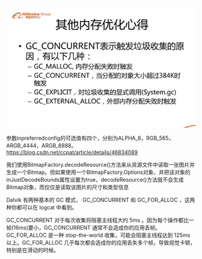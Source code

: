 
![](./img/20181023141702.png)

参数inpreferredconfig的可选值有四个，分别为ALPHA_8，RGB_565，ARGB_4444，ARGB_8888。
https://blog.csdn.net/ccpat/article/details/46834089

我们使用BitmapFactory.decodeResource()方法来从资源文件中读取一张图片并生成一个Bitmap。但如果使用一个BitmapFactory.Options对象，并把该对象的inJustDecodeBounds属性设置为true，decodeResource()方法就不会生成Bitmap对象，而仅仅是读取该图片的尺寸和类型信息

Dalvik 有两种基本的 GC 模式， GC_CONCURRENT 和 GC_FOR_ALLOC ，这两种你都可以在 logcat 中看到。

GC_CONCURRENT 对于每次收集将阻塞主线程大约 5ms 。因为每个操作都比一帧(16ms)要小，GC_CONCURRENT 通常不会造成你的应用丢帧。
GC_FOR_ALLOC 是一种 stop-the-world 收集，可能会阻塞主线程达到 125ms 以上。GC_FOR_ALLOC 几乎每次都会造成你的应用丢失多个帧，导致视觉卡顿，特别是在滑动的时候。
